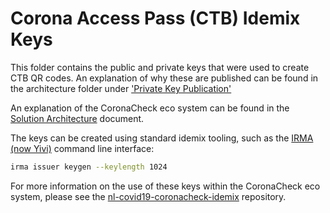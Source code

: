 # Corona Access Pass (CTB) Idemix Keys

This folder contains the public and private keys that were used to create CTB QR codes. An explanation of why these are published can be found in the architecture folder under ['Private Key Publication'](../../architecture/Private%20Key%20Publication.md)

An explanation of the CoronaCheck eco system can be found in the [Solution Architecture](../../architecture/Solution%20Architecture.md) document.

The keys can be created using standard idemix tooling, such as the [IRMA (now Yivi)](https://irma.app/docs/irma-cli/)  command line interface:
```bash
irma issuer keygen --keylength 1024
```

For more information on the use of these keys within the CoronaCheck eco system, please see the [nl-covid19-coronacheck-idemix](https://github.com/minvws/nl-covid19-coronacheck-idemix) repository.

